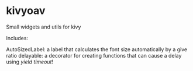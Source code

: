 # kivyoav
Small widgets and utils for kivy

Includes:

AutoSizedLabel: a label that calculates the font size automatically by a give ratio 
delayable: a decorator for creating functions that can cause a delay using *yield timeout*!
